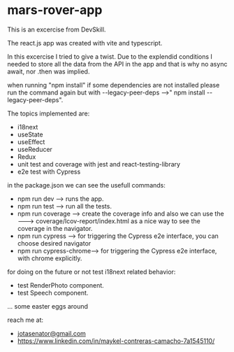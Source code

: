 # mars-rover-app

This is an excercise from DevSkill.

The react.js app was created with vite and typescript.

In this excercise I tried to give a twist. Due to the explendid conditions I needed to store all the data from the API in the app and that is why no async await, nor .then was implied.

when running "npm install" if some dependencies are not installed please run the command again but with --legacy-peer-deps -->" npm install --legacy-peer-deps".

The topics implemented are:

- i18next
- useState
- useEffect
- useReducer
- Redux
- unit test and coverage with jest and react-testing-library
- e2e test with Cypress

in the package.json we can see the usefull commands:

- npm run dev --> runs the app.
- npm run test --> run all the tests.
- npm run coverage --> create the coverage info and also we can use the ---> coverage/lcov-report/index.html as a nice way to see the coverage in the navigator.
- npm run cypress --> for triggering the Cypress e2e interface, you can choose desired navigator
- npm run cypress-chrome--> for triggering the Cypress e2e interface, with chrome explicitly.

for doing on the future or not test i18next related behavior:

- test RenderPhoto component.
- test Speech component.

... some easter eggs around

reach me at:

- jotasenator@gmail.com
- https://www.linkedin.com/in/maykel-contreras-camacho-7a1545110/
